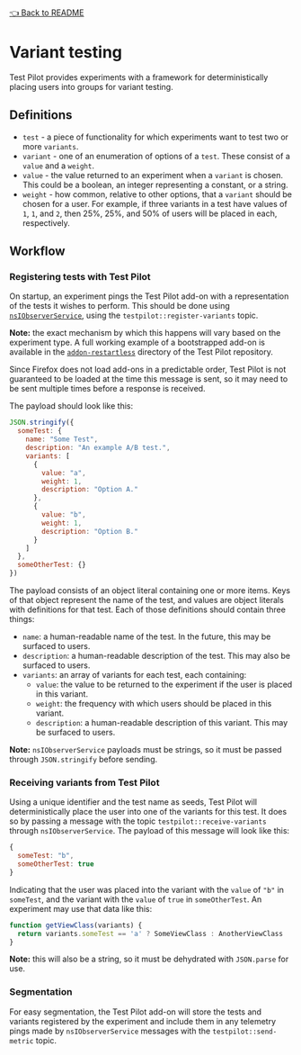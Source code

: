 [👈 Back to README](../../README.md)

# Variant testing

Test Pilot provides experiments with a framework for deterministically placing users into groups for variant testing.


## Definitions

- `test` - a piece of functionality for which experiments want to test two or more `variants`.
- `variant` - one of an enumeration of options of a `test`. These consist of a `value` and a `weight`.
- `value` - the value returned to an experiment when a `variant` is chosen. This could be a boolean, an integer representing a constant, or a string.
- `weight` - how common, relative to other options, that a `variant` should be chosen for a user. For example, if three variants in a test have values of `1`, `1`, and `2`, then 25%, 25%, and 50% of users will be placed in each, respectively.


## Workflow

### Registering tests with Test Pilot

On startup, an experiment pings the Test Pilot add-on with a representation of the tests it wishes to perform. This should be done using [`nsIObserverService`](https://developer.mozilla.org/en-US/docs/Mozilla/Tech/XPCOM/Reference/Interface/nsIObserverService), using the `testpilot::register-variants` topic.

**Note:** the exact mechanism by which this happens will vary based on the experiment type. A full working example of a bootstrapped add-on is available in the [`addon-restartless`](https://github.com/mozilla/testpilot/tree/master/docs/examples/addon-restartless) directory of the Test Pilot repository.

Since Firefox does not load add-ons in a predictable order, Test Pilot is not guaranteed to be loaded at the time this message is sent, so it may need to be sent multiple times before a response is received.

The payload should look like this:

```javascript
JSON.stringify({
  someTest: {
    name: "Some Test",
    description: "An example A/B test.",
    variants: [
      {
        value: "a",
        weight: 1,
        description: "Option A."
      },
      {
        value: "b",
        weight: 1,
        description: "Option B."
      }
    ]
  },
  someOtherTest: {}
})
```

The payload consists of an object literal containing one or more items. Keys of that object represent the name of the test, and values are object literals with definitions for that test. Each of those definitions should contain three things:

- `name`: a human-readable name of the test. In the future, this may be surfaced to users.
- `description`: a human-readable description of the test. This may also be surfaced to users.
- `variants`: an array of variants for each test, each containing:
  - `value`: the value to be returned to the experiment if the user is placed in this variant.
  - `weight`: the frequency with which users should be placed in this variant.
  - `description`: a human-readable description of this variant. This may be surfaced to users.

**Note:** `nsIObserverService` payloads must be strings, so it must be passed through `JSON.stringify` before sending.



### Receiving variants from Test Pilot

Using a unique identifier and the test name as seeds, Test Pilot will deterministically place the user into one of the variants for this test. It does so by passing a message with the topic `testpilot::receive-variants` through `nsIObserverService`. The payload of this message will look like this:

```javascript
{
  someTest: "b",
  someOtherTest: true
}
```

Indicating that the user was placed into the variant with the `value` of `"b"` in `someTest`, and the variant with the `value` of `true` in `someOtherTest`. An experiment may use that data like this:

```javascript
function getViewClass(variants) {
  return variants.someTest == 'a' ? SomeViewClass : AnotherViewClass
}
```

**Note:** this will also be a string, so it must be dehydrated with `JSON.parse` for use.


### Segmentation

For easy segmentation, the Test Pilot add-on will store the tests and variants registered by the experiment and include them in any telemetry pings made by `nsIObserverService` messages with the `testpilot::send-metric` topic.
